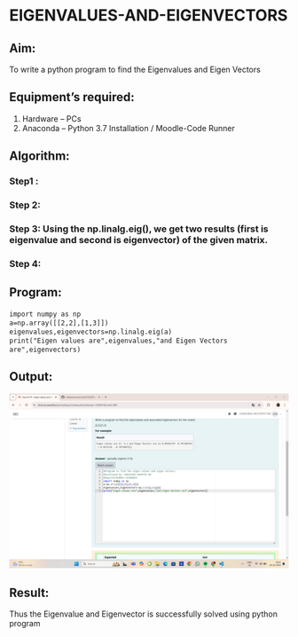 # EIGENVALUES-AND-EIGENVECTORS
## Aim:
To write a python program to find the Eigenvalues and Eigen Vectors
## Equipment’s required:
1. 	Hardware – PCs
2. 	Anaconda – Python 3.7 Installation / Moodle-Code Runner
## Algorithm:
### Step1 : 
### Step 2: 
### Step 3: Using the np.linalg.eig(),  we get two results (first is eigenvalue and second is eigenvector) of the given matrix.
### Step 4: 

## Program:
    import numpy as np
    a=np.array([[2,2],[1,3]])
    eigenvalues,eigenvectors=np.linalg.eig(a)
    print("Eigen values are",eigenvalues,"and Eigen Vectors are",eigenvectors)

## Output:
![Result](<Screenshot (7).png>)
## Result:
Thus the Eigenvalue and Eigenvector is successfully solved using python program
